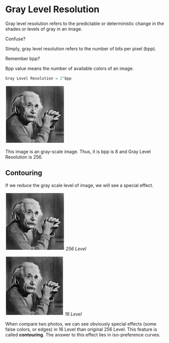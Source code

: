# Gray Level Resolution

Gray level resolution refers to the predictable or deterministic change in the shades or levels of gray in an image.

Confuse?

Simply, gray level resolution refers to the number of bits per pixel (bpp). 

Remember bpp?

Bpp value means the number of available colors of an image.

```js
Gray Level Resolution = 2^bpp
```

![Einstein](images/einstein.jpg)

This image is an gray-scale image. Thus, it is bpp is 8 and Gray Level Resolution is 256. 

## Contouring

If we reduce the gray scale level of image, we will see a special effect.

![Einstein](images/einstein.jpg)
*256 Level*

![16BitEinstein](images/16.jpg) 
*16 Level*

When compare two photos, we can see obviously special effects (some false colors, or edges) in 16 Level than original 256 Level.
This feature is called **contouring**.
The answer to this effect lies in iso-preference curves.